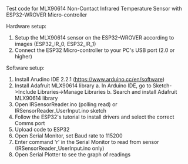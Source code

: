 Test code for MLX90614 Non-Contact Infrared Temperature Sensor with ESP32-WROVER Micro-controller

Hardware setup:
1. Setup the MLX90614 sensor on the ESP32-WROVER according to images (ESP32_IR_0, ESP32_IR_1)
2. Connect the ESP32 Micro-controller to your PC's USB port (2.0 or higher)

Software setup:
1. Install Arudino IDE 2.2.1 (https://www.arduino.cc/en/software)
2. Install Adafruit MLX90614 library  a. In Arduino IDE, go to Sketch->Include Libraries->Manage Libraries  b. Search and install Adafruit MLX90614 library
3. Open IRSensorReader.ino (polling read) or IRSensorReader_UserInput.ino sketch
4. Follow the ESP32's tutorial to install drivers and select the correct Comms port
5. Upload code to ESP32
6. Open Serial Monitor, set Baud rate to 115200
7. Enter command 'r' in the Serial Monitor to read from sensor (IRSensorReader_UserInput.ino only)
8. Open Serial Plotter to see the graph of readings
